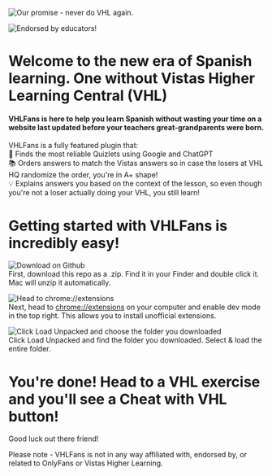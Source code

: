 ![Our promise - never do VHL again.](https://ununiquestorage.sfo2.cdn.digitaloceanspaces.com/VHLFansPromise.png)

![Endorsed by educators!](https://ununiquestorage.sfo2.cdn.digitaloceanspaces.com/VHLFansEndorsed.png)

# Welcome to the new era of Spanish learning. One without Vistas Higher Learning Central (VHL)

#### VHLFans is here to help you learn Spanish without wasting your time on a website last updated before your teachers great-grandparents were born.

VHLFans is a fully featured plugin that:<br>
🔎 Finds the most reliable Quizlets using Google and ChatGPT<br>
📚 Orders answers to match the Vistas answers so in case the losers at VHL HQ randomize the order, you're in A+ shape!<br>
💡 Explains answers you based on the context of the lesson, so even though you're not a loser actually doing your VHL, you still learn!

# Getting started with VHLFans is incredibly easy!<br>
![Download on Github](https://ununiquestorage.sfo2.cdn.digitaloceanspaces.com/CleanShot%202024-11-12%20at%2018.13.46.gif)<br>
First, download this repo as a .zip. Find it in your Finder and double click it. Mac will unzip it automatically.

![Head to chrome://extensions](https://ununiquestorage.sfo2.cdn.digitaloceanspaces.com/CleanShot%202024-11-12%20at%2018.16.09.gif)<br>
Next, head to [chrome://extensions](chrome://extensions) on your computer and enable dev mode in the top right. This allows you to install unofficial extensions.

![Click Load Unpacked and choose the folder you downloaded](https://ununiquestorage.sfo2.cdn.digitaloceanspaces.com/CleanShot%202024-11-12%20at%2018.19.05.gif)<br>
Click Load Unpacked and find the folder you downloaded. Select & load the entire folder.

# You're done! Head to a VHL exercise and you'll see a Cheat with VHL button!<br>
Good luck out there friend!

Please note - VHLFans is not in any way affiliated with, endorsed by, or related to OnlyFans or Vistas Higher Learning.
